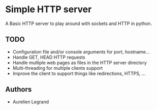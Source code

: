 Simple HTTP server
==================

A Basic HTTP server to play around with sockets and HTTP in python.

## TODO

  * Configuration file and/or console arguments for port, hostname...
  * Handle GET, HEAD HTTP requests
  * Handle multiple web pages as files in the HTTP server directory
  * Multi-threading for multiple clients support
  * Improve the client to support things like redirections, HTTPS, ...
  
  
## Authors

  * Aurelien Legrand